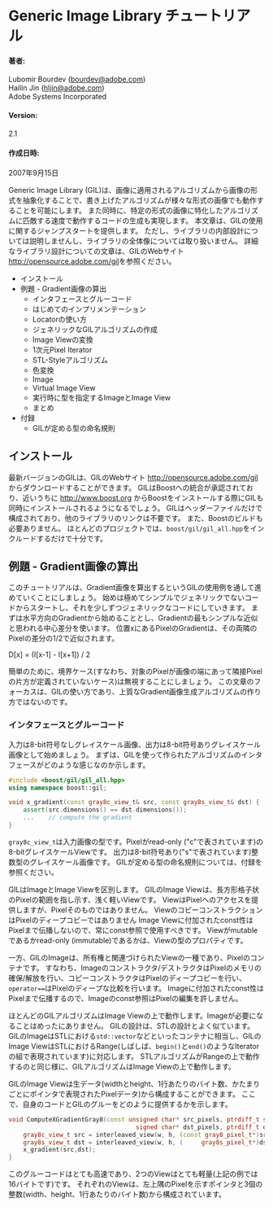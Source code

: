 <!-- Copyright 2014 Hiroaki Nishihara

     Distributed under the Boost Software License, Version 1.0.
     (See accompanying file LICENSE_1_0.txt or copy at
     http://www.boost.org/LICENSE_1_0.txt)
-->

<!-- Copyright 2008 Lubomir Bourdev and Hailin Jin

     Distributed under the Boost Software License, Version 1.0.
     (See accompanying file LICENSE_1_0.txt or copy at
     http://www.boost.org/LICENSE_1_0.txt)
-->

<!--
    Copyright 2005-2007 Adobe Systems Incorporated
    Distributed under the MIT License (see accompanying file LICENSE_1_0_0.txt
    or a copy at http://stlab.adobe.com/licenses.html)

    Some files are held under additional license.
    Please see "http://stlab.adobe.com/licenses.html" for more information.
-->


# Generic Image Library チュートリアル

#### 著者:
Lubomir Bourdev (<bourdev@adobe.com>)  
Hailin Jin (<hljin@adobe.com>)  
Adobe Systems Incorporated

#### Version:
2.1

#### 作成日時:
2007年9月15日  

<!--
The Generic Image Library (GIL) is a C++ library that abstracts image representations from algorithms and allows writing code that can work on a variety of images with performance similar to hand-writing for a specific image type.
This document will give you a jump-start in using GIL.
It does not discuss the underlying design of the library and does not cover all aspects of it.
You can find a detailed library design document on the main GIL web page at http://opensource.adobe.com/gil
-->

Generic Image Library (GIL)は、画像に適用されるアルゴリズムから画像の形式を抽象化することで、書き上げたアルゴリズムが様々な形式の画像でも動作することを可能にします。
また同時に、特定の形式の画像に特化したアルゴリズムに匹敵する速度で動作するコードの生成も実現します。
本文章は、GILの使用に関するジャンプスタートを提供します。
ただし、ライブラリの内部設計については説明しませんし、ライブラリの全体像については取り扱いません。
詳細なライブラリ設計についての文章は、GILのWebサイト<http://opensource.adobe.com/gil>を参照ください。

<!--
* Installation
* Example - Computing the Image Gradient
    * Interface and Glue Code
    * First Implementation
    * Using Locators
    * Creating a Generic Version of GIL Algorithms
    * Image View Transformations
    * 1D pixel iterators
    * STL Equivalent Algorithms
    * Color Conversion
    * Image
    * Virtual Image Views
    * Run-Time Specified Images and Image Views
    * Conclusion
* Appendix
    * Naming convention for GIL concrete types
-->

* インストール
* 例題 - Gradient画像の算出
    * インタフェースとグルーコード
    * はじめてのインプリメンテーション
    * Locatorの使い方
    * ジェネリックなGILアルゴリズムの作成
    * Image Viewの変換
    * 1次元Pixel Iterator
    * STL-Styleアルゴリズム
    * 色変換
    * Image
    * Virtual Image View
    * 実行時に型を指定するImageとImage View
    * まとめ
* 付録
    * GILが定める型の命名規則

<!--
Installation
-->

## インストール

<!--
The latest version of GIL can be downloaded from GIL's web page, at http://opensource.adobe.com/gil.
GIL is approved for integration into Boost and in the future will be installed simply by installing Boost from http://www.boost.org.
GIL consists of header files only and does not require any libraries to link against.
It does not require Boost to be built.
Including boost/gil/gil_all.hpp will be sufficient for most projects.
-->

最新バージョンのGILは、GILのWebサイト <http://opensource.adobe.com/gil> からダウンロードすることができます。
GILはBoostへの統合が承認されており、近いうちに <http://www.boost.org> からBoostをインストールする際にGILも同時にインストールされるようになるでしょう。
GILはヘッダーファイルだけで構成されており、他のライブラリのリンクは不要です。
また、Boostのビルドも必要ありません。
ほとんどのプロジェクトでは、`boost/gil/gil_all.hpp`をインクルードするだけで十分です。

<!--
Example - Computing the Image Gradient
-->

## 例題 - Gradient画像の算出

<!--
This tutorial will walk through an example of using GIL to compute the image gradients.
We will start with some very simple and non-generic code and make it more generic as we go along.
Let us start with a horizontal gradient and use the simplest possible approximation to a gradient - central difference.
The gradient at pixel x can be approximated with the half-difference of its two neighboring pixels: D[x] = (I[x-1] - I[x+1]) / 2
For simplicity, we will also ignore the boundary cases - the pixels along the edges of the image for which one of the neighbors is not defined.
The focus of this document is how to use GIL, not how to create a good gradient generation algorithm.
-->

このチュートリアルは、Gradient画像を算出するというGILの使用例を通して進めていくことにしましょう。
始めは極めてシンプルでジェネリックでないコードからスタートし、それを少しずつジェネリックなコードにしていきます。
まずは水平方向のGradientから始めることとし、Gradientの最もシンプルな近似と思われる中心差分を使います。
位置xにあるPixelのGradientは、その両隣のPixelの差分の1/2で近似されます。

D[x] = (I[x-1] - I[x+1]) / 2

簡単のために、境界ケース(すなわち、対象のPixelが画像の端にあって隣接Pixelの片方が定義されていないケース)は無視することにしましょう。
この文章のフォーカスは、GILの使い方であり、上質なGradient画像生成アルゴリズムの作り方ではないのです。

<!--
Interface and Glue Code
-->

### インタフェースとグルーコード

<!--
Let us first start with 8-bit unsigned grayscale image as the input and 8-bit signed grayscale image as the output.
Here is how the interface to our algorithm looks like:
-->

入力は8-bit符号なしグレイスケール画像、出力は8-bit符号ありグレイスケール画像として始めましょう。
まずは、GILを使って作られたアルゴリズムのインタフェースがどのような感じなのか示します。

```cpp
#include <boost/gil/gil_all.hpp>
using namespace boost::gil;

void x_gradient(const gray8c_view_t& src, const gray8s_view_t& dst) {
    assert(src.dimensions() == dst.dimensions());
    ...    // compute the gradient
}
```

<!--
gray8c_view_t is the type of the source image view - an 8-bit grayscale view, whose pixels are read-only (denoted by the "c").
The output is a grayscale view with a 8-bit signed (denoted by the "s") integer channel type.
See Appendix 1 for the complete convension GIL uses to name concrete types.
-->

`gray8c_view_t`は入力画像の型です。Pixelがread-only ("c"で表されています)の8-bitグレイスケールViewです。
出力は8-bit符号あり("s"で表されています)整数型のグレイスケール画像です。
GILが定める型の命名規則については、付録を参照ください。

<!--
GIL makes a distinction between an image and an image view.
A GIL image view, is a shallow, lightweight view of a rectangular grid of pixels.
It provides access to the pixels but does not own the pixels.
Copy-constructing a view does not deep-copy the pixels.
Image views do not propagate their constness to the pixels and should always be taken by a const reference.
Whether a view is mutable or read-only (immutable) is a property of the view type.
-->

GILはImageとImage Viewを区別します。
GILのImage Viewは、長方形格子状のPixelの範囲を指し示す、浅く軽いViewです。
ViewはPixelへのアクセスを提供しますが、Pixelそのものではありません。
ViewのコピーコンストラクションはPixelのディープコピーではありません
Image Viewに付加されたconst性はPixelまで伝播しないので、常にconst参照で使用すべきです。
Viewがmutableであるかread-only (immutable)であるかは、Viewの型のプロパティです。

<!--
A GIL image, on the other hand, is a view with associated ownership.
It is a container of pixels; its constructor/destructor allocates/deallocates the pixels, its copy-constructor performs deep-copy of the pixels and its operator== performs deep-compare of the pixels.
Images also propagate their constness to their pixels - a constant reference to an image will not allow for modifying its pixels.
-->

一方、GILのImageは、所有権と関連づけられたViewの一種であり、Pixelのコンテナです。
すなわち、Imageのコンストラクタ/デストラクタはPixelのメモリの確保/解放を行い、コピーコンストラクタはPixelのディープコピーを行い、`operator==`はPixelのディープな比較を行います。
Imageに付加されたconst性はPixelまで伝播するので、Imageのconst参照はPixelの編集を許しません。

<!--
Most GIL algorithms operate on image views; images are rarely needed.
GIL's design is very similar to that of the STL.
The STL equivalent of GIL's image is a container, like std::vector, whereas GIL's image view corresponds to STL's range, which is often represented with a pair of iterators.
STL algorithms operate on ranges, just like GIL algorithms operate on image views.
-->

ほとんどのGILアルゴリズムはImage Viewの上で動作します。Imageが必要になることはめったにありません。
GILの設計は、STLの設計とよく似ています。
GILのImageはSTLにおける`std::vector`などといったコンテナに相当し、GILのImage ViewはSTLにおけるRange(しばしば、`begin()`と`end()`のようなIteratorの組で表現されています)に対応します。
STLアルゴリズムがRangeの上で動作するのと同じ様に、GILアルゴリズムはImage Viewの上で動作します。

<!--
GIL's image views can be constructed from raw data - the dimensions, the number of bytes per row and the pixels, which for chunky views are represented with one pointer.
Here is how to provide the glue between your code and GIL:
-->

GILのImage Viewは生データ(widthとheight、1行あたりのバイト数、かたまりごとにポインタで表現されたPixelデータ)から構成することができます。
ここで、自身のコードとGILのグルーをどのように提供するかを示します。

```cpp
void ComputeXGradientGray8(const unsigned char* src_pixels, ptrdiff_t src_row_bytes, int w, int h,
                                   signed char* dst_pixels, ptrdiff_t dst_row_bytes) {
    gray8c_view_t src = interleaved_view(w, h, (const gray8_pixel_t*)src_pixels,src_row_bytes);
    gray8s_view_t dst = interleaved_view(w, h, (     gray8s_pixel_t*)dst_pixels,dst_row_bytes);
    x_gradient(src,dst);
}
```

<!--
This glue code is very fast and views are lightweight - in the above example the views have a size of 16 bytes.
They consist of a pointer to the top left pixel and three integers - the width, height, and number of bytes per row.
-->

このグルーコードはとても高速であり、2つのViewはとても軽量(上記の例では16バイトです)です。
それぞれのViewは、左上隅のPixelを示すポインタと3個の整数(width、height、1行あたりのバイト数)から構成されています。
